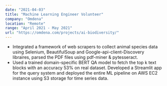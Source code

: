 ```yaml
---
date: "2021-04-03"
title: "Machine Learning Engineer Volunteer"
company: "Omdena"
location: "Remote"
range: "April 2021 - May 2021"
url: "https://omdena.com/projects/ai-biodiversity/"
---
```


- Integrated a framework of web scrapers to collect animal species data using Selenium, BeautifulSoup
  and Google-api-client-Discovery libraires, parsed the PDF files using pdf-miner & pytesseract.
- Used a trained domain-specific BERT QA model to fetch the top k text blocks with an accuracy 53%
  on real dataset. Developed a Streamlit app for the query system and deployed the entire ML pipeline
  on AWS EC2 instance using S3 storage for time series data.
